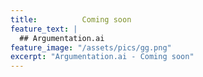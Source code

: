 ```yaml
---
title: 			Coming soon
feature_text: |
  ## Argumentation.ai
feature_image: "/assets/pics/gg.png"
excerpt: "Argumentation.ai - Coming soon"
---
```


